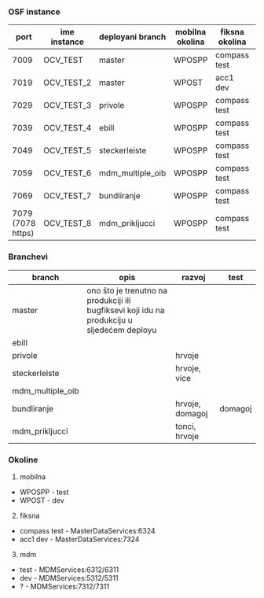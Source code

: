 ### OSF instance
| port | ime instance	| deployani branch | mobilna okolina | fiksna okolina | mdm okolina |
| --- | --- | --- | --- | --- | --- |
| 7009 | OCV_TEST |	master | WPOSPP | compass test   |  test  |
| 7019 | OCV_TEST_2 | master | WPOST | acc1 dev | test |
| 7029 | OCV_TEST_3 | privole | WPOSPP | compass test | test |
| 7039 | OCV_TEST_4 | ebill | WPOSPP | compass test | test |
| 7049 | OCV_TEST_5 | steckerleiste | WPOSPP | compass test | test |
| 7059 | OCV_TEST_6 | mdm_multiple_oib | WPOSPP | compass test | test |
| 7069 | OCV_TEST_7 | bundliranje | WPOSPP | compass test | test |
| 7079 (7078 https) | OCV_TEST_8 | mdm_prikljucci | WPOSPP | compass test | test |


### Branchevi
| branch | opis | razvoj | test |
| --- | --- | --- | --- |
| master | ono što je trenutno na produkciji ili bugfiksevi koji idu na produkciju u sljedećem deployu | | |
| ebill | | | |
| privole | | hrvoje | |
| steckerleiste  | | hrvoje, vice | |
| mdm_multiple_oib  | | | |
| bundliranje | | hrvoje, domagoj | domagoj |
| mdm_prikljucci  | | tonci, hrvoje | | |

### Okoline
1. mobilna
 *	WPOSPP - test
 *	WPOST - dev

2. fiksna
 * compass test - MasterDataServices:6324
 * acc1 dev - MasterDataServices:7324

3. mdm
 * test - MDMServices:6312/6311
 * dev - MDMServices:5312/5311
 * ? - MDMServices:7312/7311
